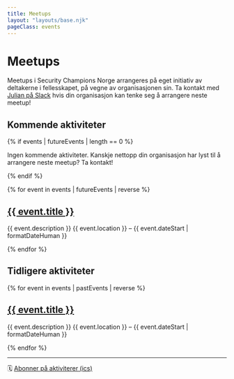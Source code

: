 ```yaml
---
title: Meetups
layout: "layouts/base.njk"
pageClass: events
---
```


# Meetups

Meetups i Security Champions Norge arrangeres på eget initiativ av deltakerne i fellesskapet, på vegne av organisasjonen sin.
Ta kontakt med <a href="https://security-champions-no.slack.com/archives/D03KQMY4GNQ">Julian på Slack</a> hvis din organisasjon kan tenke seg å arrangere neste meetup!

## Kommende aktiviteter

<section class="blog-entries">

{% if events | futureEvents | length == 0 %}

<p>Ingen kommende aktiviteter. Kanskje nettopp din organisasjon har lyst til å arrangere neste meetup? Ta kontakt!
</p>

{% endif %}

{% for event in events | futureEvents | reverse %}

<section class="blog-entry">
    <h2 class="blog-entry-title">
        <a href="{{ event.url }}">{{ event.title }}</a>
    </h2>
    <span class="blog-entry-description">
        {{ event.description }}
    </span>
<span class="blog-entry-metadata">
    <span class="blog-entry-author">{{ event.location }}</span> – 
    <span class="blog-entry-date">{{ event.dateStart | formatDateHuman }}</span>
</span>
</section>

{% endfor %}

</section>

## Tidligere aktiviteter

<section class="blog-entries">
{% for event in events | pastEvents | reverse %}

<section class="blog-entry">
    <h2 class="blog-entry-title">
        <a href="{{ event.url }}">{{ event.title }}</a>
    </h2>
    <span class="blog-entry-description">
        {{ event.description }}
    </span>
<span class="blog-entry-metadata">
    <span class="blog-entry-author">{{ event.location }}</span> – 
    <span class="blog-entry-date">{{ event.dateStart | formatDateHuman }}</span>
</span>
</section>

{% endfor %}

</section>

---

<span class="events-subscribe">🗓️ <a href="/calendar.ics">Abonner på aktiviterer (ics)</a></span>

